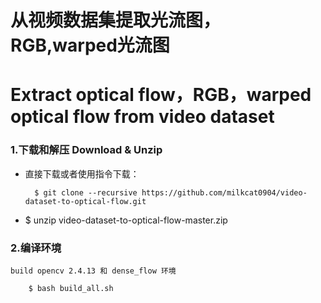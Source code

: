 从视频数据集提取光流图，RGB,warped光流图 
=
Extract optical flow，RGB，warped optical flow from video dataset
=

### 1.下载和解压 Download & Unzip

* 直接下载或者使用指令下载：
		
		$ git clone --recursive https://github.com/milkcat0904/video-dataset-to-optical-flow.git
	
* $ unzip video-dataset-to-optical-flow-master.zip

### 2.编译环境
	
	build opencv 2.4.13 和 dense_flow 环境

		$ bash build_all.sh
		
		
	
	
